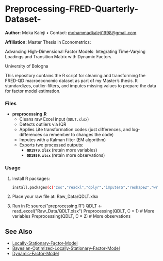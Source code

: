 # Preprocessing-FRED-Quarterly-Dataset-

**Author:** Moka Kaleji • Contact: mohammadkaleji1998@gmail.com 

**Affiliation:** Master Thesis in Econometrics:

Advancing High-Dimensional Factor Models: Integrating Time-Varying 
Loadings and Transition Matrix with Dynamic Factors.

University of Bologna 

This repository contains the R script for cleaning and transforming the FRED-QD macroeconomic dataset as part of my Master’s thesis. It standardizes, outlier-filters, and imputes missing values to prepare the data for factor model estimation.

### Files
- **preprocessing.R**  
  - Cleans raw Excel input (`QDLT.xlsx`)
  - Detects outliers via IQR
  - Applies Lite transformation codes (just differences, and log-differences so remember to changes the code)
  - Imputes with a Kalman filter (EM algorithm)
  - Exports two processed outputs:
    - **`QD1979.xlsx`** (retain more variables)
    - **`QD1959.xlsx`** (retain more observations)

### Usage

1. Install R packages:
   ```bash
   install.packages(c("zoo","readxl","dplyr","imputeTS","reshape2","writexl"))

2. Place your raw file at:
Raw_Data/QDLT.xlsx

3. Run in R:
source("preprocessing.R")
QDLT <- read_excel("Raw_Data/QDLT.xlsx")
Preprocessing(QDLT, C = 1)  # More variables
Preprocessing(QDLT, C = 2)  # More observations




## See Also
- [Locally-Stationary-Factor-Model](https://github.com/moka-kaleji/Locally-Stationary-Factor-Model)
- [Bayesian-Optimized-Locally-Stationary-Factor-Model](https://github.com/moka-kaleji/Bayesian-Optimized-Locally-Stationary-Factor-Model)
- [Dynamic-Factor-Model](https://github.com/moka-kaleji/Dynamic-Factor-Model)
